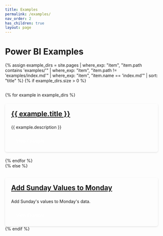```yaml
---
title: Examples
permalink: /examples/
nav_order: 2
has_children: true
layout: page
---
```


# Power BI Examples

{% assign example_dirs = site.pages | where_exp: "item", "item.path contains 'examples/'" | where_exp: "item", "item.path != 'examples/index.md'" | where_exp: "item", "item.name == 'index.md'" | sort: "title" %}
{% if example_dirs.size > 0 %}
<div class="examples-grid">
  {% for example in example_dirs %}
  <div class="example-card">
    <h3><a href="{{ example.url | relative_url }}">{{ example.title }}</a></h3>
    <p>{{ example.description }}</p>
    <a href="{{ example.url | relative_url }}" class="btn">View Example</a>
  </div>
  {% endfor %}
</div>
{% else %}
<div class="examples-grid">
  <div class="example-card">
    <h3><a href="/Add%20Sunday%20Values%20to%20Monday/">Add Sunday Values to Monday</a></h3>
    <p>Add Sunday's values to Monday's data.</p>
    <a href="/Add%20Sunday%20Values%20to%20Monday/" class="btn">View Example</a>
  </div>
</div>
{% endif %}

<style>
.examples-grid {
  display: grid;
  grid-template-columns: repeat(auto-fill, minmax(300px, 1fr));
  gap: 20px;
  margin-top: 30px;
}

.example-card {
  border: 1px solid var(--border-color);
  border-radius: 6px;
  padding: 20px;
  box-shadow: 0 2px 5px rgba(0,0,0,0.1);
  transition: transform 0.2s ease, box-shadow 0.2s ease;
}

.example-card:hover {
  transform: translateY(-5px);
  box-shadow: 0 5px 15px rgba(0,0,0,0.1);
}

.example-card h3 {
  margin-top: 0;
  font-size: 1.4rem;
}

.example-card p {
  color: var(--text-color-light);
  margin-bottom: 20px;
}

.btn {
  display: inline-block;
  padding: 8px 16px;
  background-color: var(--link-color);
  color: white;
  text-decoration: none;
  border-radius: 4px;
  font-weight: 500;
  transition: background-color 0.2s ease;
}

.btn:hover {
  background-color: var(--link-color-hover);
  text-decoration: none;
}
</style>
